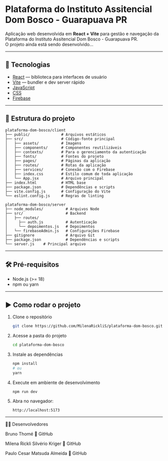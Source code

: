 # Plataforma do Instituto Assitencial Dom Bosco - Guarapuava PR

Aplicação web desenvolvida em **React + Vite** para gestão e navegação da Plataforma do Instituto Assitencial Dom Bosco - Guarapuava PR.  
O projeto ainda está sendo desenvolvido...

---

## 🚀 Tecnologias

- [React](https://react.dev/) — biblioteca para interfaces de usuário  
- [Vite](https://vitejs.dev/) — bundler e dev server rápido  
- [JavaScript](https://developer.mozilla.org/pt-BR/docs/Web/JavaScript)  
- [CSS](https://developer.mozilla.org/pt-BR/docs/Web/CSS)
- [Firebase](https://firebase.google.com/)  

---

## 📂 Estrutura do projeto

```
plataforma-dom-bosco/client
├── public/              # Arquivos estáticos
├── src/                 # Código-fonte principal
│   ├── assets/          # Imagens                
│   ├── components/      # Componentes reutilizáveis
│   ├── contexts/        # Para o gerenciamento da autenticação
│   ├── fonts/           # Fontes do projeto
│   ├── pages/           # Páginas da aplicação
│   ├── routes/          # Rotas da aplicação
│   ├── services/        # Conexão com o Firebase
│   ├── index.css        # Estilo comum de toda aplicação
│   └── App.jsx          # Arquivo principal
├── index.html           # HTML base
├── package.json         # Dependências e scripts
├── vite.config.js       # Configuração do Vite
└── eslint.config.js     # Regras de linting
```
```
plataforma-dom-bosco/server
├── node_modules/          # Arquivos Node
├── src/                   # Backend
│   ├── routes/
│     ├── auth.js          # Autenticação                
│     └── depoimentos.js   # Depoimentos         
│   └── firebaseAdmin.js   # Configurações Firebase
├── gitignore              # Arquivo Git
├── package.json           # Dependências e scripts
└── server.js    # Principal arquivo
```

---

## 🛠️ Pré-requisitos

- Node.js (>= 18)  
- npm ou yarn  

---

## ▶️ Como rodar o projeto

1. Clone o repositório  
   ```bash
   git clone https://github.com/MilenaRickliS/plataforma-dom-bosco.git
   ```

2. Acesse a pasta do projeto  
   ```bash
   cd plataforma-dom-bosco
   ```

3. Instale as dependências  
   ```bash
   npm install
   # ou
   yarn
   ```

4. Execute em ambiente de desenvolvimento  
   ```bash
   npm run dev
   ```

5. Abra no navegador:  
   ```
   http://localhost:5173
   ```

---


🙋‍♀️ Desenvolvedores

Bruno Thomé
🔗 GitHub

Milena Rickli Silvério Kriger
🔗 GitHub

Paulo Cesar Matsuda Almeida
🔗 GitHub
